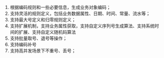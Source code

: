 1.	根据编码规则和一些必要信息，生成业务对象编码；
3.	支持灵活的规则定义，包括业务数据属性、日期、时间、常量、流水等；
4.	支持最大号定义和归零规则定义；
5.	支持扩展机制，支持业务属性获取，支持自定义序列号生成算法、支持系统时间的扩展、支持自定义随机码算法
6.	支持批量取号、退号等操作；
7.	支持编码补号
7.	支持高并发场景下不重号、丢号；
